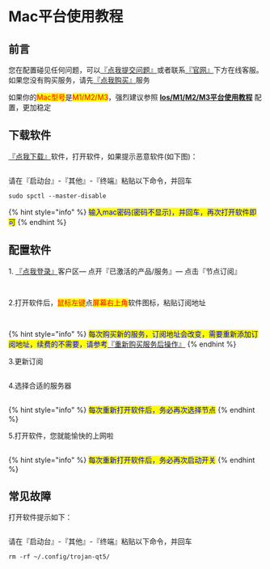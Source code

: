 # Mac平台使用教程

## **前言**

您在配置碰见任何问题，可以[『点我提交问题』](https://www.lengjiao.me/submitticket.php)或者联系[『官网』](https://www.lengjiao.me)下方在线客服。如果您没有购买服务，请先[『点我购买』](https://www.lengjiao.me/cart.php)服务



如果你的<mark style="color:red;">Mac型号</mark>是<mark style="color:red;">M1/M2/M3</mark>，强烈建议参照 [**Ios/M1/M2/M3平台使用教程**](ios.md) 配置，更加稳定

## 下载软件

[『点我下载』](https://www.now61.com/f/Dz7Rfq/Lj_mac.zip)软件，打开软件，如果提示恶意软件(如下图)：

<div align="left"><figure><img src="https://pic.imgdb.cn/item/65e098cb9f345e8d03cb62af.png" alt=""><figcaption></figcaption></figure></div>

请在『启动台』-『其他』-『终端』粘贴以下命令，并回车

```
sudo spctl --master-disable
```

{% hint style="info" %}
<mark style="color:blue;">输入mac密码(密码不显示)，并回车，再次打开软件即可</mark>
{% endhint %}

## 配置软件

&#x20;1\. [『点我登录』](https://www.lengjiao.me/clientarea.php)客户区— 点开『已激活的产品/服务』— 点击『节点订阅』

<div align="left"><figure><img src="https://pic.imgdb.cn/item/65a2ba22871b83018ad1a7ea.png" alt=""><figcaption></figcaption></figure></div>

<div align="left"><figure><img src="https://pic.imgdb.cn/item/65a2ba22871b83018ad1a874.png" alt=""><figcaption></figcaption></figure></div>

2.打开软件后，<mark style="color:red;">鼠标左键</mark>点<mark style="color:red;">屏幕右上角</mark>软件图标，粘贴订阅地址

<div align="left"><figure><img src="https://pic.imgdb.cn/item/65e092489f345e8d03b35aad.png" alt=""><figcaption></figcaption></figure></div>

<div align="left"><figure><img src="https://pic.imgdb.cn/item/65e2875f9f345e8d030d7795.png" alt=""><figcaption></figcaption></figure></div>

{% hint style="info" %}
<mark style="color:blue;">每次购买新的服务，订阅地址会改变，需要重新添加订阅地址，续费的不需要，请参考</mark>[『重新购买服务后操作』](../chang-jian-wen-ti/zhong-xin-gou-mai-fu-wu-hou-cao-zuo.md)
{% endhint %}

3.更新订阅

<div align="left"><figure><img src="https://pic.imgdb.cn/item/65e0926d9f345e8d03b3dfdd.png" alt=""><figcaption></figcaption></figure></div>

4.选择合适的服务器

<div align="left"><figure><img src="https://pic.imgdb.cn/item/65e0926d9f345e8d03b3e0af.png" alt=""><figcaption></figcaption></figure></div>

{% hint style="info" %}
<mark style="color:blue;">每次重新打开软件后，务必再次选择节点</mark>
{% endhint %}

5.打开软件，您就能愉快的上网啦

<div align="left"><figure><img src="https://pic.imgdb.cn/item/65e0926d9f345e8d03b3e125.png" alt=""><figcaption></figcaption></figure></div>

{% hint style="info" %}
<mark style="color:blue;">每次重新打开软件后，务必再次启动开关</mark>
{% endhint %}

## 常见故障

打开软件提示如下：

<div align="left"><figure><img src="https://pic.imgdb.cn/item/6752bf48d0e0a243d4deb81c.png" alt=""><figcaption></figcaption></figure></div>

请在『启动台』-『其他』-『终端』粘贴以下命令，并回车

```
rm -rf ~/.config/trojan-qt5/
```
